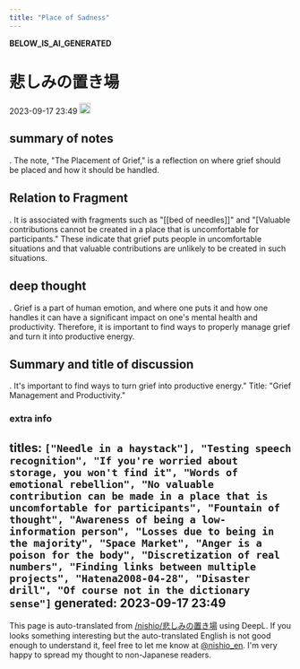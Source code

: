 ```yaml
---
title: "Place of Sadness"
---
```


__BELOW_IS_AI_GENERATED__
# 悲しみの置き場
 2023-09-17 23:49 <img src='https://scrapbox.io/api/pages/nishio-en/omni/icon' alt='omni.icon' height="19.5"/>
## summary of notes
.
The note, "The Placement of Grief," is a reflection on where grief should be placed and how it should be handled.

## Relation to Fragment
.
It is associated with fragments such as "[[bed of needles]]" and "[Valuable contributions cannot be created in a place that is uncomfortable for participants." These indicate that grief puts people in uncomfortable situations and that valuable contributions are unlikely to be created in such situations.

## deep thought
.
Grief is a part of human emotion, and where one puts it and how one handles it can have a significant impact on one's mental health and productivity. Therefore, it is important to find ways to properly manage grief and turn it into productive energy.

## Summary and title of discussion
.
It's important to find ways to turn grief into productive energy."
Title: "Grief Management and Productivity."

### extra info
titles: `["Needle in a haystack"], "Testing speech recognition", "If you're worried about storage, you won't find it", "Words of emotional rebellion", "No valuable contribution can be made in a place that is uncomfortable for participants", "Fountain of thought", "Awareness of being a low-information person", "Losses due to being in the majority", "Space Market", "Anger is a poison for the body", "Discretization of real numbers", "Finding links between multiple projects", "Hatena2008-04-28", "Disaster drill", "Of course not in the dictionary sense"]`
generated: 2023-09-17 23:49
---
This page is auto-translated from [/nishio/悲しみの置き場](https://scrapbox.io/nishio/悲しみの置き場) using DeepL. If you looks something interesting but the auto-translated English is not good enough to understand it, feel free to let me know at [@nishio_en](https://twitter.com/nishio_en). I'm very happy to spread my thought to non-Japanese readers.